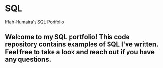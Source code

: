 # SQL
Iffah-Humaira's SQL Portfolio
## Welcome to my SQL portfolio! This code repository contains examples of SQL I've written. Feel free to take a look and reach out if you have any questions.
